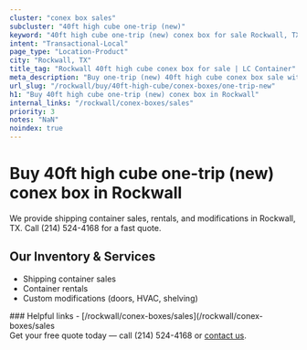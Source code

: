 ```yaml
---
cluster: "conex box sales"
subcluster: "40ft high cube one-trip (new)"
keyword: "40ft high cube one-trip (new) conex box for sale Rockwall, TX"
intent: "Transactional-Local"
page_type: "Location-Product"
city: "Rockwall, TX"
title_tag: "Rockwall 40ft high cube conex box for sale | LC Container"
meta_description: "Buy one-trip (new) 40ft high cube conex box sale with local delivery in Rockwall, TX. LC Container — local Since 2003. Request a fast quote today."
url_slug: "/rockwall/buy/40ft-high-cube/conex-boxes/one-trip-new"
h1: "Buy 40ft high cube one-trip (new) conex box in Rockwall"
internal_links: "/rockwall/conex-boxes/sales"
priority: 3
notes: "NaN"
noindex: true
---
```


# Buy 40ft high cube one-trip (new) conex box in Rockwall

We provide shipping container sales, rentals, and modifications in Rockwall, TX. Call (214) 524-4168 for a fast quote.

## Our Inventory & Services
- Shipping container sales
- Container rentals
- Custom modifications (doors, HVAC, shelving)

<div data-section="internal-links">
### Helpful links
- [/rockwall/conex-boxes/sales](/rockwall/conex-boxes/sales
</div>

<div data-section="cta">
Get your free quote today — call (214) 524-4168 or <a href="/contact">contact us</a>.
</div>

<script type="application/ld+json">{"@context":"https://schema.org","@type":"FAQPage","mainEntity":[{"@type":"Question","name":"How much does delivery cost in Rockwall, TX?","acceptedAnswer":{"@type":"Answer","text":"Delivery costs vary by distance and container size. Most deliveries in Rockwall, TX range from $150-$300. Call (214) 524-4168 for an exact quote based on your specific location."}},{"@type":"Question","name":"Do you offer financing or payment plans?","acceptedAnswer":{"@type":"Answer","text":"We accept major credit cards, checks, and can discuss commercial terms for bulk purchases. Call (214) 524-4168 to discuss options."}},{"@type":"Question","name":"Can you customize containers in Rockwall, TX?","acceptedAnswer":{"@type":"Answer","text":"Yes — we perform modifications like doors, HVAC, insulation, and shelving. Request a custom quote at (214) 524-4168 or via our contact form."}}]}</script>
